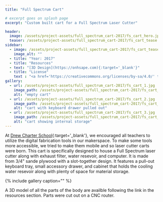 ```yaml
---
title: "Full Spectrum Cart"

# excerpt goes on splash page
excerpt: "Custom built cart for a Full Spectrum Laser Cutter"

header:
  image: /assets/project-assets/full_spectrum_cart-2017/fs_cart_hero.jpg
  teaser: /assets/project-assets/full_spectrum_cart-2017/fs_cart_tease.jpg
sidebar:
  - image: /assets/project-assets/full_spectrum_cart-2017/fs_cart_tease.jpg
    image_alt: ""
  - title: "Year: 2017"
  - title: "Resources"
  - text: "[3D Design](https://onhsape.com){:target='_blank'}"
  - title: "License"
    text : "<a href='https://creativecommons.org/licenses/by-sa/4.0/' target='_blank'><img src='/assets/images/cc-by-sa.png' style='width: 100px;' alt='CC BY-SA' /></a>"
gallery:
  - url: /assets/project-assets/full_spectrum_cart-2017/fs_cart_1.jpg
    image_path: /assets/project-assets/full_spectrum_cart-2017/fs_cart_1.jpg
    alt: "empty cart"
  - url: /assets/project-assets/full_spectrum_cart-2017/fs_cart_2.jpg
    image_path: /assets/project-assets/full_spectrum_cart-2017/fs_cart_2.jpg
    alt: "cart with keyboard drawer pulled out"
  - url: /assets/project-assets/full_spectrum_cart-2017/fs_cart_3.jpg
    image_path: /assets/project-assets/full_spectrum_cart-2017/fs_cart_3.jpg
    alt: "cart showing internal storage"
---
```

At [Drew Charter School](https://drewcharterschool.org){:target='_blank'}, we encouraged all teachers to utilize the digital fabrication tools in our makerspace. To make some tools more accessible, we tried to make them mobile and so laser cutter carts were born. This cart is specifically designed to house a Full Spectrum laser cutter along with exhaust filter, water resevoir, and computer. It is made from 3/4" sande plywood with a slot-together design. It features a pull-out keyboard tray, small accessory drawer, and cabinet that holds the cooling water resevoir along with plenty of space for material storage.

{% include gallery caption="" %}

A 3D model of all the parts of the body are availble following the link in the resources section. Parts were cut out on a CNC router.
